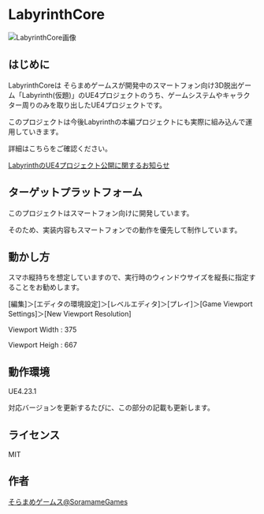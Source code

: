# LabyrinthCore

![LabyrinthCore画像](https://soramame-games.com/wp-content/uploads/2019/11/LabyrinthCore20191105.png)


## はじめに

LabyrinthCoreは そらまめゲームスが開発中のスマートフォン向け3D脱出ゲーム「Labyrinth(仮題)」のUE4プロジェクトのうち、ゲームシステムやキャラクター周りのみを取り出したUE4プロジェクトです。

このプロジェクトは今後Labyrinthの本編プロジェクトにも実際に組み込んで運用していきます。

詳細はこちらをご確認ください。

[LabyrinthのUE4プロジェクト公開に関するお知らせ](https://soramame-games.com/about-labyrinth-ue4)

## ターゲットプラットフォーム

このプロジェクトはスマートフォン向けに開発しています。

そのため、実装内容もスマートフォンでの動作を優先して制作しています。

## 動かし方

スマホ縦持ちを想定していますので、実行時のウィンドウサイズを縦長に指定することをお勧めします。

[編集]＞[エディタの環境設定]＞[レベルエディタ]＞[プレイ]＞[Game Viewport Settings]＞[New Viewport Resolution]

Viewport Width : 375

Viewport Heigh : 667

## 動作環境

UE4.23.1

対応バージョンを更新するたびに、この部分の記載も更新します。

## ライセンス

MIT

## 作者

[そらまめゲームス@SoramameGames](https://twitter.com/SoramameGames)
